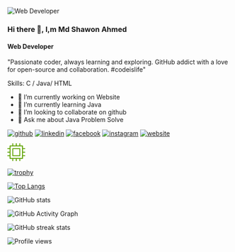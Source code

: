 ![Web Developer](https://scontent.fdac99-1.fna.fbcdn.net/v/t39.30808-6/335355044_195857229746646_5300178628462902963_n.png?stp=dst-jpg&_nc_cat=103&ccb=1-7&_nc_sid=ab6a21&_nc_ohc=VR9yFgJBjlUAX-plRdt&_nc_ht=scontent.fdac99-1.fna&oh=00_AfAP6nC9VmRftb2GH-fyKkY4BicFdjRsUiKJAu9r9Sm_2g&oe=6417261A)

### Hi there 👋, I,m Md Shawon Ahmed
#### Web Developer


"Passionate coder, always learning and exploring. GitHub addict with a love for open-source and collaboration. #codeislife"

Skills: C / Java/ HTML 

- 🔭 I’m currently working on Website 
- 🌱 I’m currently learning Java 
- 👯 I’m looking to collaborate on github 
- 💬 Ask me about Java Problem Solve 


[<img src='https://cdn.jsdelivr.net/npm/simple-icons@3.0.1/icons/github.svg' alt='github' height='40'>](https://github.com/devshawon-coder)  [<img src='https://cdn.jsdelivr.net/npm/simple-icons@3.0.1/icons/linkedin.svg' alt='linkedin' height='40'>](https://www.linkedin.com/in/shawon-ahmed-058a71232/)  [<img src='https://cdn.jsdelivr.net/npm/simple-icons@3.0.1/icons/facebook.svg' alt='facebook' height='40'>](https://www.facebook.com/shawon.ahamed.9250)  [<img src='https://cdn.jsdelivr.net/npm/simple-icons@3.0.1/icons/instagram.svg' alt='instagram' height='40'>](https://www.instagram.com/__life__racer_2.0/)  [<img src='https://cdn.jsdelivr.net/npm/simple-icons@3.0.1/icons/icloud.svg' alt='website' height='40'>](https://sites.google.com/view/shawon563/home)  

<a href='https://docs.github.com/en/developers'><img src='https://raw.githubusercontent.com/acervenky/animated-github-badges/master/assets/devbadge.gif' width='40' height='40'></a> 

[![trophy](https://github-profile-trophy.vercel.app/?username=devshawon-coder)](https://github.com/ryo-ma/github-profile-trophy)

[![Top Langs](https://github-readme-stats.vercel.app/api/top-langs/?username=devshawon-coder)](https://github.com/anuraghazra/github-readme-stats)

![GitHub stats](https://github-readme-stats.vercel.app/api?username=devshawon-coder&show_icons=true)  

![GitHub Activity Graph](https://activity-graph.herokuapp.com/graph?username=devshawon-coder)  

![GitHub streak stats](https://streak-stats.demolab.com/?user=devshawon-coder)  

![Profile views](https://gpvc.arturio.dev/devshawon-coder)  
